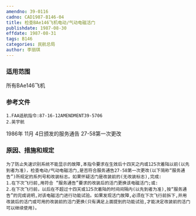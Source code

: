```yaml
---
amendno: 39-0116  
cadno: CAD1987-B146-04  
title: 检查BAe146飞机电动/气动电磁活门  
publishdate: 1987-08-30  
effdate: 1987-08-31  
tags: B146  
categories: 民航总局  
author: 李丽琪  
---
```

  
### 适用范围  
所有BAe146飞机  
  
<!--more-->  
### 参考文件  
    1.FAA适航指令:87-16-12AMENDMENT39-5706  
    2.英宇航  
1986年 11月 4日颁发的服务通告 27-58第一次更改  
  
### 原因、措施和规定  
    为了防止失速识别系统不能显示的故障,本指令要求在生效后十四天之内或125次着陆以前(以先到者为准)，检查电动/气动电磁活门,是否符合服务通告27-58第一次更改(以下简称“服务通告”)所规定的系列号和改装标志。如果怀疑活门是改装前的(无改装标志),完成:  
    1.在下次飞行前,用符合 “服务通告”要求的改装后的活门更换该电磁活门;或:  
    2.在下次飞行前，以后在不超过十四天或125次着陆的时间间隔内(以先到者为准),按“服务通告”的完成说明,对该电磁活门进行功能试验。如果发现活门故障,必须在下次飞行前拆下,并用改装后的活门或可用的改装前的活门更换(只有满足上面提到的功能试验,才能决定改装前的活门可以继续使用)。  
  
   
